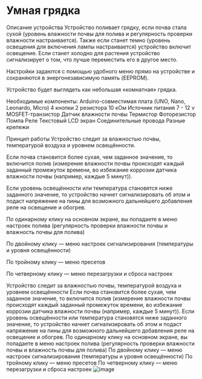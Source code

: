 # Умная грядка


Описание устройства
Устройство поливает грядку, если почва стала сухой (уровень влажности почвы для полива и регулярность проверки влажности настраивается). Также если станет темно (уровень освещения для включения лампы настраивается) устройство включит освещение. Если станет холодно для растения устройство сигнализирует о том, что лучше переместить его в другое место. 

Настройки задаются с помощью удобного меню прямо на устройстве и сохраняются в энергонезависимую память (EEPROM).

Устройство будет выглядеть как небольшая «комнатная» грядка.


Необходимые компоненты:
Arduino-совместимая плата (UNO, Nano, Leonardo, Micro)
4 кнопки
2 резистора 10 кОм
Источник питания 7 - 12 v
MOSFET-транзистор 
Датчик влажности почвы
Термистор
Фоторезистор
Помпа
Реле
Текстовый LCD экран 
Соединительные провода
Разные крепежи


Принцип работы
Устройство следит за влажностью почвы, температурой воздуха и уровнем освещённости.

Если почва становится более сухая, чем заданное значение, то включится полив (измерение влажности почвы происходят каждый заданный промежуток времени, во избежание коррозии датчика влажности почвы (например, каждые 5 минут)).

Если уровень освещённости или температура становятся ниже заданного значение, то устройство начнет сигнализировать об этом и подаст напряжение на пины для возможного дальнейшего добавления реле на освещение и обогрев.

По одинарному клику на основном экране, вы попадаете в меню настроек полива (регулярность проверки влажности почвы и влажность почвы для полива)

По двойному клику — меню настроек сигнализирования (температуры и уровня освещённости)

По тройному клику — меню пресетов

По четверному клику — меню перезагрузки и сброса настроек



Устройство следит за влажностью почвы, температурой воздуха и уровнем освещённости
Если почва становится более сухая, чем заданное значение, то включится полив (измерение влажности почвы происходят каждый заданный промежуток времени, во избежание коррозии датчика влажности почвы (например, каждые 5 минут)).
Если уровень освещённости или температура становятся ниже заданного значение, то устройство начнет сигнализировать об этом и подаст напряжение на пины для возможного дальнейшего добавления реле на освещение и обогрев.
По одинарному клику на основном экране, вы попадаете в меню настроек полива (регулярность проверки влажности почвы и влажность почвы для полива)
По двойному клику — меню настроек сигнализирования (температуры и уровня освещённости)
По тройному клику — меню пресетов
По четверному клику — меню перезагрузки и сброса настроек
![image](https://user-images.githubusercontent.com/38361403/115989406-e17b6480-a5c6-11eb-95c3-dde5b2573df2.png)




